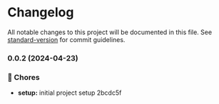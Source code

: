 # Changelog

All notable changes to this project will be documented in this file. See [standard-version](https://github.com/conventional-changelog/standard-version) for commit guidelines.

### 0.0.2 (2024-04-23)


### 🚚 Chores

* **setup:** initial project setup 2bcdc5f
